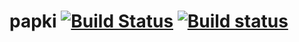 # papki [![Build Status](https://travis-ci.org/igagis/papki.svg?branch=master)](https://travis-ci.org/igagis/papki) [![Build status](https://ci.appveyor.com/api/projects/status/gnng3hv88dlkrubf/branch/master?svg=true)](https://ci.appveyor.com/project/igagis/papki/branch/master)


